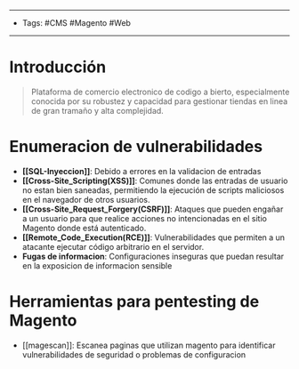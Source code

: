 --------------
- Tags: #CMS #Magento #Web 
--------------
# Introducción
>Plataforma de comercio electronico de codigo a bierto, especialmente conocida por su robustez y capacidad para gestionar tiendas en linea de gran tramaño y alta complejidad.

# Enumeracion de vulnerabilidades
- **[[SQL-Inyeccion]]**: Debido a errores en la validacion de entradas 
- **[[Cross-Site_Scripting(XSS)]]**: Comunes donde las entradas de usuario no estan bien saneadas, permitiendo la ejecución de scripts maliciosos en el navegador de otros usuarios.
- **[[Cross-Site_Request_Forgery(CSRF)]]**: Ataques que pueden engañar a un usuario para que realice acciones no intencionadas en el sitio Magento donde está autenticado.
- **[[Remote_Code_Execution(RCE)]]**: Vulnerabilidades que permiten a un atacante ejecutar código arbitrario en el servidor.
- **Fugas de informacion**: Configuraciones inseguras que puedan resultar en la exposicion de informacion sensible


# Herramientas para pentesting de Magento 
- [[magescan]]: Escanea paginas que utilizan magento para identificar vulnerabilidades de seguridad o problemas de configuracion

